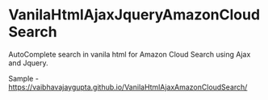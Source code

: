 # VanilaHtmlAjaxJqueryAmazonCloudSearch
AutoComplete search in vanila html for Amazon Cloud Search using Ajax and Jquery.

Sample - https://vaibhavajaygupta.github.io/VanilaHtmlAjaxAmazonCloudSearch/
